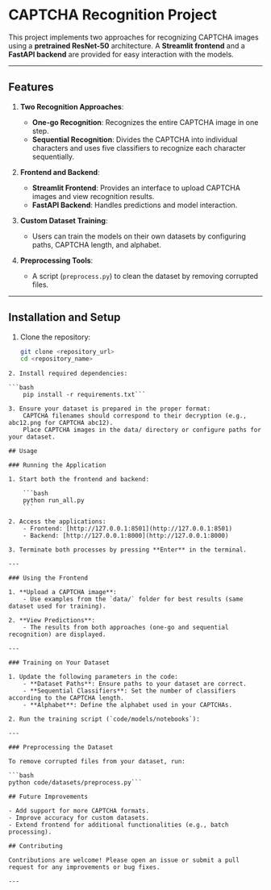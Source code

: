 # CAPTCHA Recognition Project

This project implements two approaches for recognizing CAPTCHA images using a **pretrained ResNet-50** architecture. A **Streamlit frontend** and a **FastAPI backend** are provided for easy interaction with the models.

---

## Features

1. **Two Recognition Approaches**:
   - **One-go Recognition**: Recognizes the entire CAPTCHA image in one step.
   - **Sequential Recognition**: Divides the CAPTCHA into individual characters and uses five classifiers to recognize each character sequentially.

2. **Frontend and Backend**:
   - **Streamlit Frontend**: Provides an interface to upload CAPTCHA images and view recognition results.
   - **FastAPI Backend**: Handles predictions and model interaction.

3. **Custom Dataset Training**:
   - Users can train the models on their own datasets by configuring paths, CAPTCHA length, and alphabet.

4. **Preprocessing Tools**:
   - A script (`preprocess.py`) to clean the dataset by removing corrupted files.

---

## Installation and Setup

1. Clone the repository:
   ```bash
   git clone <repository_url>
   cd <repository_name>
```
2. Install required dependencies:

```bash
    pip install -r requirements.txt```

3. Ensure your dataset is prepared in the proper format:
    CAPTCHA filenames should correspond to their decryption (e.g., abc12.png for CAPTCHA abc12).
    Place CAPTCHA images in the data/ directory or configure paths for your dataset.

## Usage

### Running the Application

1. Start both the frontend and backend:

    ```bash
    python run_all.py
    ```

2. Access the applications:
    - Frontend: [http://127.0.0.1:8501](http://127.0.0.1:8501)
    - Backend: [http://127.0.0.1:8000](http://127.0.0.1:8000)

3. Terminate both processes by pressing **Enter** in the terminal.

---

### Using the Frontend

1. **Upload a CAPTCHA image**:
    - Use examples from the `data/` folder for best results (same dataset used for training).

2. **View Predictions**:
    - The results from both approaches (one-go and sequential recognition) are displayed.

---

### Training on Your Dataset

1. Update the following parameters in the code:
    - **Dataset Paths**: Ensure paths to your dataset are correct.
    - **Sequential Classifiers**: Set the number of classifiers according to the CAPTCHA length.
    - **Alphabet**: Define the alphabet used in your CAPTCHAs.

2. Run the training script (`code/models/notebooks`):

---

### Preprocessing the Dataset

To remove corrupted files from your dataset, run:

```bash
python code/datasets/preprocess.py```

## Future Improvements

- Add support for more CAPTCHA formats.
- Improve accuracy for custom datasets.
- Extend frontend for additional functionalities (e.g., batch processing).

## Contributing

Contributions are welcome! Please open an issue or submit a pull request for any improvements or bug fixes.

---